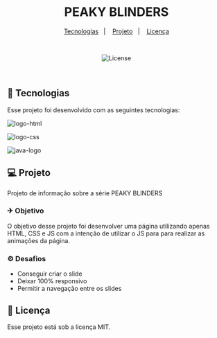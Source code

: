 <h1 align="center"> PEAKY BLINDERS </h1>
<p align="center">
  <a href="#-tecnologias">Tecnologias</a>&nbsp;&nbsp;&nbsp;|&nbsp;&nbsp;&nbsp;
  <a href="#-projeto">Projeto</a>&nbsp;&nbsp;&nbsp;|&nbsp;&nbsp;&nbsp;
   <a href="#memo-licença">Licença</a>
</p>
  
 <br>

<p align="center">
  <img alt="License" src="https://github.com/Henrique38/Projeto-Peaky/blob/master/imagem/videoGif.gif?raw=true">
</p>

<br>



## 🚀 Tecnologias

Esse projeto foi desenvolvido com as seguintes tecnologias:

<p><img src="https://img.shields.io/badge/HTML-239120?style=for-the-badge&logo=html5&logoColor=white" alt="logo-html"><p>
<p><img src="https://img.shields.io/badge/CSS-CC342D?&style=for-the-badge&logo=css3&logoColor=white" alt="logo-css"><p>
<img src="https://img.shields.io/badge/JavaScript-F7DF1E?style=for-the-badge&logo=javascript&logoColor=black" alt="java-logo"/>

## 💻 Projeto

Projeto de informação sobre a série PEAKY BLINDERS

### ✈ Objetivo

O objetivo desse projeto foi desenvolver uma página utilizando apenas HTML, CSS e JS com a intenção de utilizar o JS para para realizar as animações da página. 

### ⚙ Desafios

 - Conseguir criar o slide
 - Deixar 100% responsivo
 - Permitir a navegação entre os slides


## :memo: Licença

Esse projeto está sob a licença MIT.
